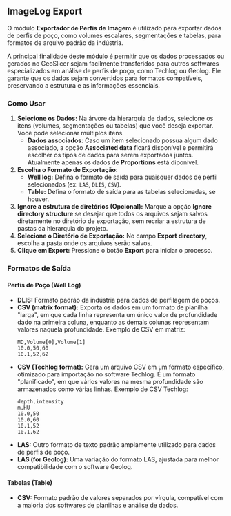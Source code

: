 ## ImageLog Export

O módulo **Exportador de Perfis de Imagem** é utilizado para exportar dados de perfis de poço, como volumes escalares, segmentações e tabelas, para formatos de arquivo padrão da indústria.

A principal finalidade deste módulo é permitir que os dados processados ou gerados no GeoSlicer sejam facilmente transferidos para outros softwares especializados em análise de perfis de poço, como Techlog ou Geolog. Ele garante que os dados sejam convertidos para formatos compatíveis, preservando a estrutura e as informações essenciais.

### Como Usar

1.  **Selecione os Dados:** Na árvore da hierarquia de dados, selecione os itens (volumes, segmentações ou tabelas) que você deseja exportar. Você pode selecionar múltiplos itens.
    * **Dados associados**: Caso um item selecionado possua algum dado associado, a opção **Associated data** ficará disponível e permitirá escolher os tipos de dados para serem exportados juntos. Atualmente apenas os dados de **Proportions** está diponível.
2.  **Escolha o Formato de Exportação:**
    *   **Well log:** Defina o formato de saída para quaisquer dados de perfil selecionados (ex: `LAS`, `DLIS`, `CSV`).
    *   **Table:** Defina o formato de saída para as tabelas selecionadas, se houver.
3.  **Ignore a estrutura de diretórios (Opcional):** Marque a opção **Ignore directory structure** se desejar que todos os arquivos sejam salvos diretamente no diretório de exportação, sem recriar a estrutura de pastas da hierarquia do projeto.
4.  **Selecione o Diretório de Exportação:** No campo **Export directory**, escolha a pasta onde os arquivos serão salvos.
5.  **Clique em Export:** Pressione o botão **Export** para iniciar o processo.

### Formatos de Saída

#### Perfis de Poço (Well Log)

-   **DLIS:** Formato padrão da indústria para dados de perfilagem de poços.
-   **CSV (matrix format):** Exporta os dados em um formato de planilha "larga", em que cada linha representa um único valor de profundidade dado na primeira coluna, enquanto as demais colunas representam valores naquela profundidade. Exemplo de CSV em matriz:
    ```
    MD,Volume[0],Volume[1]
    10.0,50,60
    10.1,52,62
    ```
-   **CSV (Techlog format):** Gera um arquivo CSV em um formato específico, otimizado para importação no software Techlog. É um formato "planificado", em que vários valores na mesma profundidade são armazenados como várias linhas. Exemplo de CSV Techlog:
    ```
    depth,intensity
    m,HU
    10.0,50
    10.0,60
    10.1,52
    10.1,62
    ```
-   **LAS:** Outro formato de texto padrão amplamente utilizado para dados de perfis de poço.
-   **LAS (for Geolog):** Uma variação do formato LAS, ajustada para melhor compatibilidade com o software Geolog.

#### Tabelas (Table)

-   **CSV:** Formato padrão de valores separados por vírgula, compatível com a maioria dos softwares de planilhas e análise de dados.
